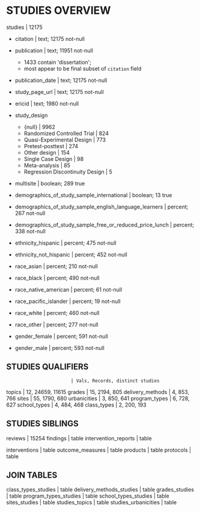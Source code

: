# STUDIES OVERVIEW

studies                     | 12175
  - citation                                                 | text; 12175 not-null
  - publication                                              | text; 11951 not-null
    - 1433 contain 'dissertation'; 
    - most appear to be final subset of `citation` field
  - publication_date                                         | text; 12175 not-null
  - study_page_url                                           | text; 12175 not-null
  - ericid                                                   | text; 1980 not-null

  - study_design
    - {null}                          |  9962
    - Randomized Controlled Trial     |   824
    - Quasi-Experimental Design       |   773
    - Pretest-posttest                |   274
    - Other design                    |   154
    - Single Case Design              |    98
    - Meta-analysis                   |    85
    - Regression Discontinuity Design |     5

  - multisite                                                | boolean; 289 true
  - demographics_of_study_sample_international               | boolean; 13 true
  - demographics_of_study_sample_english_language_learners   | percent; 267 not-null
  - demographics_of_study_sample_free_or_reduced_price_lunch | percent; 338 not-null

  - ethnicity_hispanic                                       | percent; 475 not-null
  - ethnicity_not_hispanic                                   | percent; 452 not-null

  - race_asian                                               | percent; 210 not-null
  - race_black                                               | percent; 490 not-null
  - race_native_american                                     | percent; 61 not-null
  - race_pacific_islander                                    | percent; 19 not-null
  - race_white                                               | percent; 460 not-null
  - race_other                                               | percent; 277 not-null

  - gender_female                                            | percent; 591 not-null
  - gender_male                                              | percent; 593 not-null


## STUDIES QUALIFIERS
                            | Vals, Records, distinct studies
topics                      | 12, 24659, 11615
grades                      | 15, 2194, 805
delivery_methods            | 4, 853, 766
sites                       | 55, 1790, 680
urbanicities                | 3, 850, 641
program_types               | 6, 728, 627
school_types                | 4, 484, 468
class_types                 | 2, 200, 193



## STUDIES SIBLINGS
reviews                     | 15254
findings                    | table
intervention_reports        | table

interventions               | table
outcome_measures            | table
products                    | table
protocols                   | table



## JOIN TABLES
class_types_studies         | table
delivery_methods_studies    | table
grades_studies              | table
program_types_studies       | table
school_types_studies        | table
sites_studies               | table
studies_topics              | table
studies_urbanicities        | table
